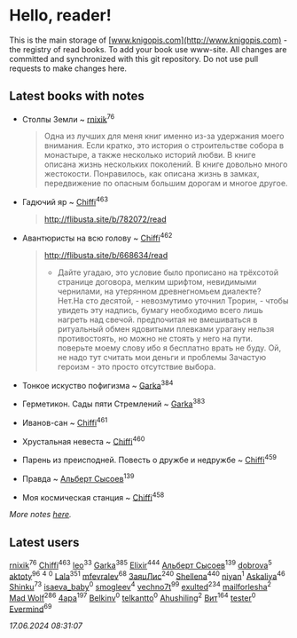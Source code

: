 # Hello, reader!
This is the main storage of [www.knigopis.com](http://www.knigopis.com) - the registry of read books.
To add your book use www-site. All changes are committed and synchronized with this git repository.
Do not use pull requests to make changes here.


## Latest books with notes
* Столпы Земли ~ [rnixik](users/116/116191270391964650818-google)<sup>76</sup>
    > Одна из лучших для меня книг именно из-за удержания моего внимания. Если кратко, это история о строительстве собора в монастыре, а также несколько историй любви. В книге описана жизнь нескольких поколений. В книге довольно много жестокости.
    > Понравилось, как описана жизнь в замках, передвижение по опасным большим дорогам и многое другое.

* Гадючий яр ~ [Chiffi](users/105/105831994080785626680-google)<sup>463</sup>
    > http://flibusta.site/b/782072/read

* Авантюристы на всю голову ~ [Chiffi](users/105/105831994080785626680-google)<sup>462</sup>
    > http://flibusta.site/b/668634/read
    > - Дайте угадаю, это условие было прописано на трёхсотой странице договора, мелким шрифтом, невидимыми чернилами, на утерянном древнегномьем диалекте? Нет.На сто десятой, - невозмутимо уточнил Трорин, - чтобы увидеть эту надпись, бумагу необходимо всего лишь нагреть над свечой.
    > предпочитая не вмешиваться в ритуальный обмен ядовитыми плевками
    > урагану нельзя противостоять, но можно не стоять у него на пути.
    > поверьте моему слову ибо я бесплатно врать не буду.  Ой, не надо тут считать мои деньги и проблемы
    > Зачастую героизм - это просто отсутствие выбора.

* Тонкое искуство пофигизма ~ [Garka](users/115/115753719718250012620-google)<sup>384</sup>

* Герметикон. Сады пяти Стремлений ~ [Garka](users/115/115753719718250012620-google)<sup>383</sup>

* Иванов-сан ~ [Chiffi](users/105/105831994080785626680-google)<sup>461</sup>

* Хрустальная невеста ~ [Chiffi](users/105/105831994080785626680-google)<sup>460</sup>

* Парень из преисподней. Повесть о дружбе и недружбе ~ [Chiffi](users/105/105831994080785626680-google)<sup>459</sup>

* Правда ~ [Альберт Сысоев](users/474/47446642-vkontakte)<sup>139</sup>

* Моя космическая станция ~ [Chiffi](users/105/105831994080785626680-google)<sup>458</sup>


_More notes [here](latest_books_with_notes.md)._


## Latest users
[rnixik](users/116/116191270391964650818-google)<sup>76</sup> 
[Chiffi](users/105/105831994080785626680-google)<sup>463</sup> 
[leo](users/106/106915386474260202605-google)<sup>33</sup> 
[Garka](users/115/115753719718250012620-google)<sup>385</sup> 
[Elixir](users/115/115826717712507836033-google)<sup>444</sup> 
[Альберт Сысоев](users/474/47446642-vkontakte)<sup>139</sup> 
[dobrova](users/606/6069210-vkontakte)<sup>5</sup> 
[aktoty](users/275/275766107-vkontakte)<sup>96</sup> 
[](users/115/115095777313809768381-google)<sup>4</sup> 
[](users/358/358594589-vkontakte)<sup>0</sup> 
[Lala](users/761/76187635-vkontakte)<sup>351</sup> 
[mfevralev](users/140/140966150-vkontakte)<sup>68</sup> 
[ЗаяцЛис](users/112/112388384595246311466-google)<sup>240</sup> 
[Shellena](users/134/13413591548892934957-mailru)<sup>440</sup> 
[niyan](users/110/110517883439678622021-google)<sup>1</sup> 
[Askaliya](users/326/326783541-vkontakte)<sup>46</sup> 
[Shinku](users/109/109176126475581739292-google)<sup>73</sup> 
[isaeva_baby](users/109/109089966297718972425-google)<sup>0</sup> 
[smogleev](users/267/267805152-yandex)<sup>4</sup> 
[vechno7t](users/102/102483077884312127500-google)<sup>99</sup> 
[exulted](users/100/100599204551896265722-google)<sup>234</sup> 
[mailforlesha](users/836/836484549-yandex)<sup>2</sup> 
[Mad Wolf](users/947/94738840-vkontakte)<sup>286</sup> 
[4apa](users/117/117392596378069249667-google)<sup>197</sup> 
[Belkinv](users/117/117655821011958723100-google)<sup>0</sup> 
[telkantto](users/105/105132765868492364316-google)<sup>0</sup> 
[Ahushiling](users/116/116407812532669338806-google)<sup>2</sup> 
[Вит](users/300/300273923-vkontakte)<sup>164</sup> 
[tester](users/116/116424012935321035501-google)<sup>0</sup> 
[Evermind](users/302/302928912-vkontakte)<sup>69</sup> 


_17.06.2024 08:31:07_
